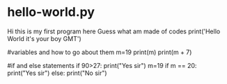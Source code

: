 # hello-world.py
Hi this is my first program here
Guess what am made of codes
print('Hello World it's your boy GMT')

#variables and how to go about them
m=19
print(m)
print(m + 7)

#if and else statements
if 90>27:
  print("Yes sir")
m=19
if m == 20:
  print("Yes sir")
else:
  print("No sir")
